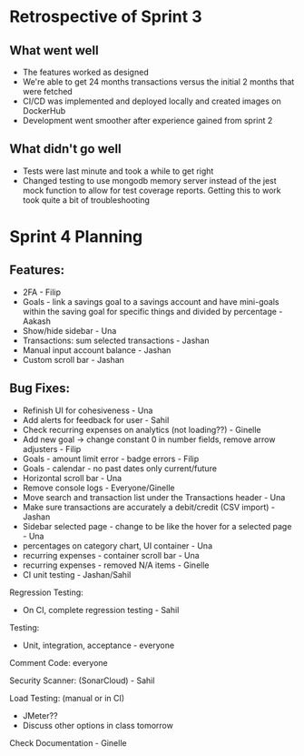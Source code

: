 # Retrospective of Sprint 3

## What went well

- The features worked as designed
- We're able to get 24 months transactions versus the initial 2 months that were fetched
- CI/CD was implemented and deployed locally and created images on DockerHub
- Development went smoother after experience gained from sprint 2

## What didn't go well 

- Tests were last minute and took a while to get right
- Changed testing to use mongodb memory server instead of the jest mock function
  to allow for test coverage reports. Getting this to work took quite a bit of troubleshooting 

# Sprint 4 Planning

 ## Features: 
 
- 2FA - Filip
- Goals - link a savings goal to a savings account and have mini-goals within the saving goal for
  specific things and divided by percentage - Aakash
- Show/hide sidebar - Una
- Transactions: sum selected transactions - Jashan
- Manual input account balance - Jashan
- Custom scroll bar - Jashan

## Bug Fixes: 

- Refinish UI for cohesiveness - Una 
- Add alerts for feedback for user - Sahil
- Check recurring expenses on analytics (not loading??) - Ginelle 
- Add new goal -> change constant 0 in number fields, remove arrow adjusters - Filip
- Goals - amount limit error - badge errors - Filip
- Goals - calendar - no past dates only current/future
- Horizontal scroll bar - Una
- Remove console logs - Everyone/Ginelle 
- Move search and transaction list under the Transactions header - Una
- Make sure transactions are accurately a debit/credit (CSV import) - Jashan
- Sidebar selected page - change to be like the hover for a selected page - Una
- percentages on category chart, UI container - Una
- recurring expenses - container scroll bar - Una
- recurring expenses - removed N/A items - Ginelle 
- CI unit testing - Jashan/Sahil

Regression Testing: 

- On CI, complete regression testing - Sahil

Testing: 

- Unit, integration, acceptance - everyone

Comment Code: everyone

Security Scanner: (SonarCloud) - Sahil

Load Testing: (manual or in CI) 

- JMeter??
- Discuss other options in class tomorrow 

Check Documentation - Ginelle 
